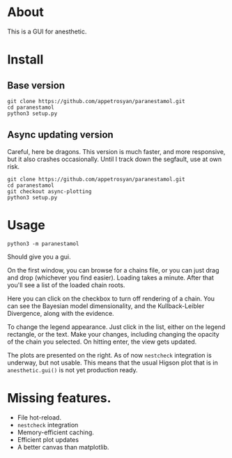 About
=====

This is a GUI for anesthetic.

Install
=======

Base version
------------

``` {.bash}
git clone https://github.com/appetrosyan/paranestamol.git
cd paranestamol
python3 setup.py
```

Async updating version
----------------------

Careful, here be dragons. This version is much faster, and more
responsive, but it also crashes occasionally. Until I track down the
segfault, use at own risk.

``` {.bash}
git clone https://github.com/appetrosyan/paranestamol.git
cd paranestamol
git checkout async-plotting
python3 setup.py
```

Usage
=====

``` {.bash}
python3 -m paranestamol
```

Should give you a gui.

On the first window, you can browse for a chains file, or you can just
drag and drop (whichever you find easier). Loading takes a minute. After
that you\'ll see a list of the loaded chain roots.

Here you can click on the checkbox to turn off rendering of a chain. You
can see the Bayesian model dimensionality, and the Kullback-Leibler
Divergence, along with the evidence.

To change the legend appearance. Just click in the list, either on the
legend rectangle, or the text. Make your changes, including changing the
opacity of the chain you selected. On hitting enter, the view gets
updated.

The plots are presented on the right. As of now `nestcheck` integration
is underway, but not usable. This means that the usual Higson plot that
is in `anesthetic.gui()` is not yet production ready.

Missing features.
=================

-   File hot-reload.
-   `nestcheck` integration
-   Memory-efficient caching.
-   Efficient plot updates
-   A better canvas than matplotlib.

